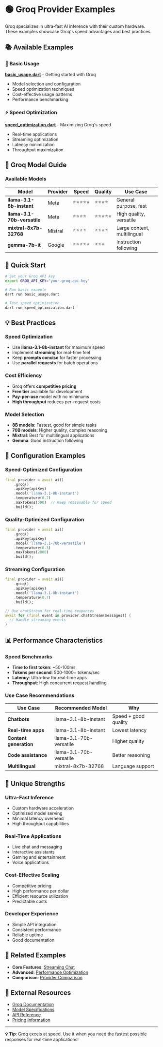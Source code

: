 # 🟢 Groq Provider Examples

Groq specializes in ultra-fast AI inference with their custom hardware. These examples showcase Groq's speed advantages and best practices.

## 📚 Available Examples

### 🚀 Basic Usage
**[basic_usage.dart](basic_usage.dart)** - Getting started with Groq
- Model selection and configuration
- Speed optimization techniques
- Cost-effective usage patterns
- Performance benchmarking

### ⚡ Speed Optimization
**[speed_optimization.dart](speed_optimization.dart)** - Maximizing Groq's speed
- Real-time applications
- Streaming optimization
- Latency minimization
- Throughput maximization

## 🎯 Groq Model Guide

### Available Models

| Model | Provider | Speed | Quality | Use Case |
|-------|----------|-------|---------|----------|
| **llama-3.1-8b-instant** | Meta | ⭐⭐⭐⭐⭐ | ⭐⭐⭐⭐ | General purpose, fast |
| **llama-3.1-70b-versatile** | Meta | ⭐⭐⭐⭐ | ⭐⭐⭐⭐⭐ | High quality, versatile |
| **mixtral-8x7b-32768** | Mistral | ⭐⭐⭐⭐ | ⭐⭐⭐⭐ | Large context, multilingual |
| **gemma-7b-it** | Google | ⭐⭐⭐⭐⭐ | ⭐⭐⭐ | Instruction following |

## 🚀 Quick Start

```bash
# Set your Groq API key
export GROQ_API_KEY="your-groq-api-key"

# Run basic example
dart run basic_usage.dart

# Test speed optimization
dart run speed_optimization.dart
```

## 💡 Best Practices

### Speed Optimization
- Use **llama-3.1-8b-instant** for maximum speed
- Implement **streaming** for real-time feel
- Keep **prompts concise** for faster processing
- Use **parallel requests** for batch operations

### Cost Efficiency
- Groq offers **competitive pricing**
- **Free tier** available for development
- **Pay-per-use** model with no minimums
- **High throughput** reduces per-request costs

### Model Selection
- **8B models**: Fastest, good for simple tasks
- **70B models**: Higher quality, complex reasoning
- **Mixtral**: Best for multilingual applications
- **Gemma**: Good instruction following

## 🔧 Configuration Examples

### Speed-Optimized Configuration
```dart
final provider = await ai()
    .groq()
    .apiKey(apiKey)
    .model('llama-3.1-8b-instant')
    .temperature(0.7)
    .maxTokens(500)  // Keep reasonable for speed
    .build();
```

### Quality-Optimized Configuration
```dart
final provider = await ai()
    .groq()
    .apiKey(apiKey)
    .model('llama-3.1-70b-versatile')
    .temperature(0.3)
    .maxTokens(2000)
    .build();
```

### Streaming Configuration
```dart
final provider = await ai()
    .groq()
    .apiKey(apiKey)
    .model('llama-3.1-8b-instant')
    .temperature(0.7)
    .build();

// Use chatStream for real-time responses
await for (final event in provider.chatStream(messages)) {
  // Handle streaming events
}
```

## 📊 Performance Characteristics

### Speed Benchmarks
- **Time to first token**: ~50-100ms
- **Tokens per second**: 500-1000+ tokens/sec
- **Latency**: Ultra-low for real-time apps
- **Throughput**: High concurrent request handling

### Use Case Recommendations

| Use Case | Recommended Model | Why |
|----------|------------------|-----|
| **Chatbots** | llama-3.1-8b-instant | Speed + good quality |
| **Real-time apps** | llama-3.1-8b-instant | Lowest latency |
| **Content generation** | llama-3.1-70b-versatile | Higher quality |
| **Code assistance** | llama-3.1-70b-versatile | Better reasoning |
| **Multilingual** | mixtral-8x7b-32768 | Language support |

## 🎯 Unique Strengths

### Ultra-Fast Inference
- Custom hardware acceleration
- Optimized model serving
- Minimal latency overhead
- High throughput capabilities

### Real-Time Applications
- Live chat and messaging
- Interactive assistants
- Gaming and entertainment
- Voice applications

### Cost-Effective Scaling
- Competitive pricing
- High performance per dollar
- Efficient resource utilization
- Predictable costs

### Developer Experience
- Simple API integration
- Consistent performance
- Reliable uptime
- Good documentation

## 🔗 Related Examples

- **Core Features**: [Streaming Chat](../../02_core_features/streaming_chat.dart)
- **Advanced**: [Performance Optimization](../../03_advanced_features/performance_optimization.dart)
- **Comparison**: [Provider Comparison](../../01_getting_started/provider_comparison.dart)

## 📖 External Resources

- [Groq Documentation](https://console.groq.com/docs)
- [Model Specifications](https://console.groq.com/docs/models)
- [API Reference](https://console.groq.com/docs/api-reference)
- [Pricing Information](https://groq.com/pricing/)

---

**💡 Tip**: Groq excels at speed. Use it when you need the fastest possible responses for real-time applications!
